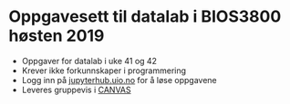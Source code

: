 # Oppgavesett til datalab i BIOS3800 høsten 2019

* Oppgaver for datalab i uke 41 og 42
* Krever ikke forkunnskaper i programmering
* Logg inn på [jupyterhub.uio.no](jupyterhub.uio.no) for å løse oppgavene
* Leveres gruppevis i [CANVAS](canvas.uio.no)
